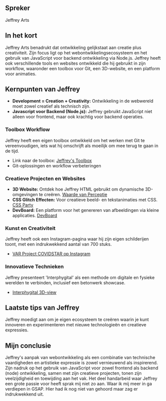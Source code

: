 ## Spreker

Jeffrey Arts

## In het kort

Jeffrey Arts benadrukt dat ontwikkeling gelijkstaat aan creatie plus creativiteit. Zijn focus ligt op het webontwikkelingsecosysteem en het gebruik van JavaScript voor backend ontwikkeling via Node.js. Jeffrey heeft ook verschillende tools en websites ontwikkeld die hij gebruikt in zijn workflow, waaronder een toolbox voor Git, een 3D-website, en een platform voor animaties.

## Kernpunten van Jeffrey

- **Development = Creation + Creativity:** Ontwikkeling in de webwereld moet zowel creatief als technisch zijn.
- **Javascript voor Backend (Node.js):** Jeffrey gebruikt JavaScript niet alleen voor frontend, maar ook krachtig voor backend operaties.

### Toolbox Workflow

Jeffrey heeft een eigen toolbox ontwikkeld om het werken met Git te vereenvoudigen, iets wat hij omschrijft als moeilijk om mee terug te gaan in de tijd.

- Link naar de toolbox: [Jeffrey's Toolbox](https://perceptie.jeffreyarts.nl/)
- Git-oplossingen en workflow verbeteringen

### Creatieve Projecten en Websites

- **3D Website:** Ontdek hoe Jeffrey HTML gebruikt om dynamische 3D-omgevingen te creëren. [Waarde van Perceptie](https://de.waardevanperceptie.nl/)
- **CSS Glitch Effecten:** Voor creatieve beeld- en tekstanimaties met CSS. [CSS Party](https://toolbox-image-effects.jeffreyarts.nl/css-party)
- **DevBoard:** Een platform voor het genereren van afbeeldingen via kleine applicaties. [DevBoard](https://devboard.jeffreyarts.nl)

### Kunst en Creativiteit

Jeffrey heeft ook een Instagram-pagina waar hij zijn eigen schilderijen toont, met een indrukwekkend aantal van 700 stuks.

- [VAR Project COVIDSTAR op Instagram](https://www.instagram.com/var.project.covidstar/)

### Innovatieve Technieken

Jeffrey presenteert 'Interphygital' als een methode om digitale en fysieke werelden te verbinden, inclusief een betonwerk showcase.

- [Interphygital 3D-view](https://www.interphygital.nl/3D-view)

## Laatste tips van Jeffrey

Jeffrey moedigt aan om je eigen ecosysteem te creëren waarin je kunt innoveren en experimenteren met nieuwe technologieën en creatieve expressies.

## Mijn conclusie

Jeffrey's aanpak van webontwikkeling als een combinatie van technische vaardigheden en artistieke expressie is zowel vernieuwend als inspirerend. Zijn nadruk op het gebruik van JavaScript voor zowel frontend als backend (node) ontwikkeling, samen met zijn creatieve projecten, tonen zijn veelzijdigheid en toewijding aan het vak. Het deel handarbeid waar Jeffrey een grote passie voor heeft sprak mij niet zo aan. Waar ik mij meer in ga verdiepen in GSAP. Hier had ik nog niet van gehoord maar zag er indrukwekkend uit.

